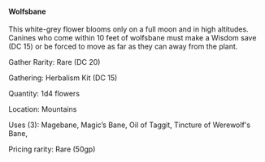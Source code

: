 #### Wolfsbane
This white-grey flower blooms only on a full moon and in high altitudes. Canines who come within 10 feet of wolfsbane must make a Wisdom save (DC 15) or be forced to move as far as they can away from the plant.

Gather Rarity: Rare (DC 20)

Gathering: Herbalism Kit (DC 15)

Quantity: 1d4 flowers

Location: Mountains

Uses (3): Magebane, Magic’s Bane, Oil of Taggit, Tincture of Werewolf's Bane,  

Pricing rarity: Rare (50gp)